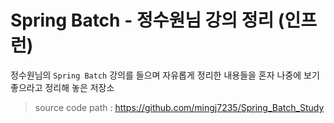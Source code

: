 # Spring Batch - 정수원님 강의 정리 (인프런)

정수원님의 ``Spring Batch`` 강의를 들으며 자유롭게 정리한 내용들을 혼자 나중에 보기 좋으라고 정리해 놓은 저장소

> source code path : https://github.com/mingj7235/Spring_Batch_Study